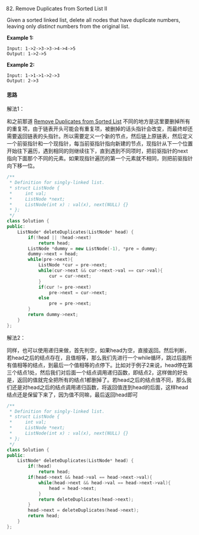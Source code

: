 82. Remove Duplicates from Sorted List II

Given a sorted linked list, delete all nodes that have duplicate numbers, leaving only *distinct* numbers from the original list.

**Example 1:**

```
Input: 1->2->3->3->4->4->5
Output: 1->2->5
```

**Example 2:**

```
Input: 1->1->1->2->3
Output: 2->3
```

#### 思路

解法1：

和之前那道 [Remove Duplicates from Sorted List](http://www.cnblogs.com/grandyang/p/4066453.html) 不同的地方是这里要删掉所有的重复项，由于链表开头可能会有重复项，被删掉的话头指针会改变，而最终却还需要返回链表的头指针。所以需要定义一个新的节点，然后链上原链表，然后定义一个前驱指针和一个现指针，每当前驱指针指向新建的节点，现指针从下一个位置开始往下遍历，遇到相同的则继续往下，直到遇到不同项时，把前驱指针的next指向下面那个不同的元素。如果现指针遍历的第一个元素就不相同，则把前驱指针向下移一位。

```c++
/**
 * Definition for singly-linked list.
 * struct ListNode {
 *     int val;
 *     ListNode *next;
 *     ListNode(int x) : val(x), next(NULL) {}
 * };
 */
class Solution {
public:
    ListNode* deleteDuplicates(ListNode* head) {
        if(!head || !head->next)
            return head;
        ListNode *dummy = new ListNode(-1), *pre = dummy;
        dummy->next = head;
        while(pre->next){
            ListNode *cur = pre->next;
            while(cur->next && cur->next->val == cur->val){
                cur = cur->next;
            }
            if(cur != pre->next)
                pre->next = cur->next;
            else 
                pre = pre->next;
        }
        return dummy->next;
    }
};
```

解法2：

同样，也可以使用递归来做，首先判空，如果head为空，直接返回。然后判断，若head之后的结点存在，且值相等，那么我们先进行一个while循环，跳过后面所有值相等的结点，到最后一个值相等的点停下。比如对于例子2来说，head停在第三个结点1处，然后我们对后面一个结点调用递归函数，即结点2，这样做的好处是，返回的值就完全把所有的结点1都删掉了。若head之后的结点值不同，那么我们还是对head之后的结点调用递归函数，将返回值连到head的后面，这样head结点还是保留下来了，因为值不同嘛，最后返回head即可

```C++
/**
 * Definition for singly-linked list.
 * struct ListNode {
 *     int val;
 *     ListNode *next;
 *     ListNode(int x) : val(x), next(NULL) {}
 * };
 */
class Solution {
public:
    ListNode* deleteDuplicates(ListNode* head) {
        if(!head)
            return head;
        if(head->next && head->val == head->next->val){
            while(head->next && head->val == head->next->val){
                head = head->next;
            }
            return deleteDuplicates(head->next);
        }
        head->next = deleteDuplicates(head->next);
        return head;
    }
};
```



